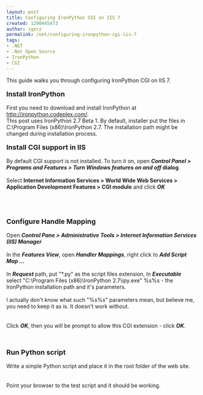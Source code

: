 ```yaml
---
layout: post
title: Configuring IronPython CGI on IIS 7
created: 1290445473
author: igorz
permalink: /net/configuring-ironpython-cgi-iis-7
tags:
- .NET
- .Net Open Source
- IronPython
- CGI
---
```

<p>This guide walks you through configuring IronPython CGI on IIS 7.<br />
<br />
<font size="4"><font style="font-weight: bold;">Install IronPython</font></font><br />
<br />
First you need to download and install IronPython at <a href="http://ironpython.codeplex.com/">http://ironpython.codeplex.com/</a>.<br />
This  post uses IronPython 2.7 Beta 1. By default, installer put the files in  C:\Program Files (x86)\IronPython 2.7. The installation path might be  changed during installation process.<br />
<br />
<font size="4" style="font-weight: bold;">Install CGI support in IIS</font><br />
<br />
By default CGI support is not installed. To turn it on, open <font style="font-style: italic; font-weight: bold;">Control Panel &gt; Programs and Features  &gt; Turn Windows features on and off</font><font style="font-weight: bold;"> dialog</font>.<br />
<br />
Select <font style="font-weight: bold;">Internet Information Services &gt; World Wide Web Services &gt; Application Development Features &gt; CGI module</font> and click <font style="font-weight: bold; font-style: italic;">OK</font><br />
<br />
<br />
<img src="http://lh6.ggpht.com/_XoCEelnLy98/TOmEXOFU95I/AAAAAAAAKxU/ShlLX9fT_f0/s800/2010-11-20%2009h41_38.png" alt="" /><br />
<br />
<font size="4" style="font-weight: bold;"><br />
Configure Handle Mapping</font><br />
<br />
Open  <font style="font-style: italic; font-weight: bold;">Control Pane &gt; </font><font style="font-style: italic; font-weight: bold;">Administrative Tools</font><font style="font-style: italic; font-weight: bold;"> &gt; Internet Information Services (IIS) Manager</font><br />
<br />
In the <font style="font-style: italic; font-weight: bold;">Features View</font>, open <font style="font-style: italic; font-weight: bold;">Handler Mappings</font>, right click to <font style="font-style: italic; font-weight: bold;">Add Script Map ...</font><br />
<br />
In <font style="font-weight: bold; font-style: italic;">Request </font>path, put &quot;*.py&quot; as the script files extension, In <font style="font-weight: bold; font-style: italic;">Executable </font>select &quot;C:\Program Files (x86)\IronPython 2.7\ipy.exe&quot; %s%s - the IronPython installation path and it's parameters.<br />
<br />
I actually don't know what such &quot;%s%s&quot; parameters mean, but believe me, you need to keep it as is.  It doesn't work without.<br />
<br />
<img src="http://lh3.ggpht.com/_XoCEelnLy98/TOmEXRpwZRI/AAAAAAAAKxY/wfHbBToWyAQ/s800/2010-11-21%2022h27_03.png" alt="" /><br />
<br />
Click <font style="font-weight: bold; font-style: italic;">OK</font>, then you will be prompt to allow this CGI extension - click <font style="font-weight: bold; font-style: italic;">OK</font>.<br />
<br />
<img src="http://lh6.ggpht.com/_XoCEelnLy98/TOmEXZWDcVI/AAAAAAAAKxc/RO_HMrDlWrw/s800/2010-11-21%2022h27_49.png" alt="" /><br />
<br />
<br />
<font size="4" style="font-weight: bold;">Run Python script</font><br />
<br />
Write a simple Python script and place it in the root folder of the  web site.<br />
<br />
<img src="http://lh6.ggpht.com/_XoCEelnLy98/TOmEXjTS1uI/AAAAAAAAKxg/_NmARkU6cEc/s800/2010-11-21%2022h28_44.png" alt="" /><br />
<br />
Point your browser to the test script and it should be working.<br />
<br />
<img src="http://lh3.ggpht.com/_XoCEelnLy98/TOmEXv0zypI/AAAAAAAAKxk/VmHEVvjkBXo/s800/2010-11-21%2022h29_58.png" alt="" /></p>
